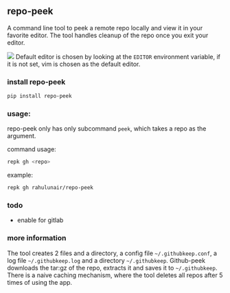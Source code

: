 ## repo-peek

A command line tool to peek a remote repo locally and view it in your favorite editor. The tool handles cleanup of the repo once you exit your editor. 

<a href="https://asciinema.org/a/3EyUeIwGTYxTJFceBbJNLln8t" target="_blank"><img src="https://asciinema.org/a/3EyUeIwGTYxTJFceBbJNLln8t.svg" /></a>
Default editor is chosen by looking at the `EDITOR` environment variable, if it is not set, vim is chosen as the default editor.

### install repo-peek

```bash
pip install repo-peek
```

### usage:

repo-peek only has only subcommand `peek`, which takes a repo as the argument.


command usage:

```bash
repk gh <repo>
```

example:

```bash
repk gh rahulunair/repo-peek
```

### todo

- enable for gitlab

### more information

The tool creates 2 files and a directory, a config file `~/.githubkeep.conf`, a log file `~/.githubkeep.log` and a directory `~/.githubkeep`. Github-peek downloads the tar:gz of the repo, extracts it and saves it to `~/.githubkeep`. There is a naive caching mechanism, where the tool deletes all repos after 5 times of using the app.


